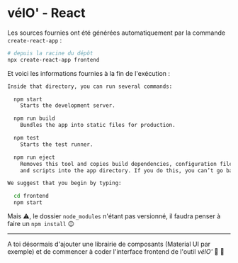 # vélO' - React

Les sources fournies ont été générées automatiquement par la commande `create-react-app` :

```bash
# depuis la racine du dépôt
npx create-react-app frontend
```

Et voici les informations fournies à la fin de l'exécution :

```bash
Inside that directory, you can run several commands:

  npm start
    Starts the development server.

  npm run build
    Bundles the app into static files for production.

  npm test
    Starts the test runner.

  npm run eject
    Removes this tool and copies build dependencies, configuration files
    and scripts into the app directory. If you do this, you can’t go back!

We suggest that you begin by typing:

  cd frontend
  npm start
```

Mais :warning:, le dossier `node_modules` n'étant pas versionné, il faudra penser à faire un `npm install` :wink:

---

A toi désormais d'ajouter une librairie de composants (Material UI par exemple) et de commencer à coder l'interface frontend de l'outil _vélO'_ :tada: :muscle:
